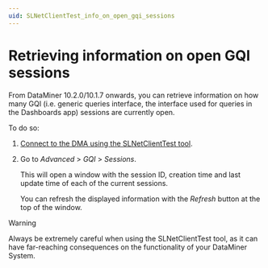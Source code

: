```yaml
---
uid: SLNetClientTest_info_on_open_gqi_sessions
---
```


# Retrieving information on open GQI sessions

From DataMiner 10.2.0/10.1.7 onwards, you can retrieve information on how many GQI (i.e. generic queries interface, the interface used for queries in the Dashboards app) sessions are currently open.

To do so:

1. [Connect to the DMA using the SLNetClientTest tool](xref:Connecting_to_a_DMA_with_the_SLNetClientTest_tool).

1. Go to *Advanced* > *GQI* > *Sessions*.

   This will open a window with the session ID, creation time and last update time of each of the current sessions.

   You can refresh the displayed information with the *Refresh* button at the top of the window.

> [!WARNING]
> Always be extremely careful when using the SLNetClientTest tool, as it can have far-reaching consequences on the functionality of your DataMiner System.
